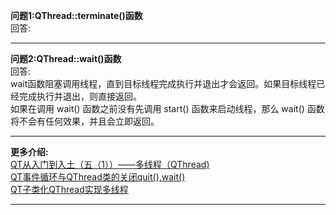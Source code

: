 **问题1:QThread::terminate()函数**<br/>
回答:<br/>


------- 
**问题2:QThread::wait()函数**<br/>
回答:<br/>
wait函数阻塞调用线程，直到目标线程完成执行并退出才会返回。如果目标线程已经完成执行并退出，则直接返回。<br/>
如果在调用 wait() 函数之前没有先调用 start() 函数来启动线程，那么 wait() 函数将不会有任何效果，并且会立即返回。<br/>

------- 
**更多介绍:**<br/>
[QT从入门到入土（五（1））——多线程（QThread)](https://www.cnblogs.com/xyf327/p/15032670.html)<br/>
[QT事件循环与QThread类的关闭quit(),wait() ](https://www.cnblogs.com/wanghongyang/p/14923715.html)<br/>
[QT子类化QThread实现多线程](https://www.cnblogs.com/lcgbk/p/13946793.html#%E4%B8%80%E6%AD%A5%E9%AA%A4)<br/>

-------
